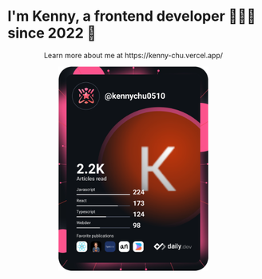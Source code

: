 <h1>I'm Kenny, a frontend developer 📱👨‍💻 since 2022 🚀</h1>  

<div align='center'>
<p>
Learn more about me at https://kenny-chu.vercel.app/
</p>

<a href="https://app.daily.dev/DailyDevTips"><img src="https://github.com/kennychu0510/kennychu0510/blob/main/devcard.svg" width="300" alt="Kenny Chu's Dev Card"/></a>
<div/>
